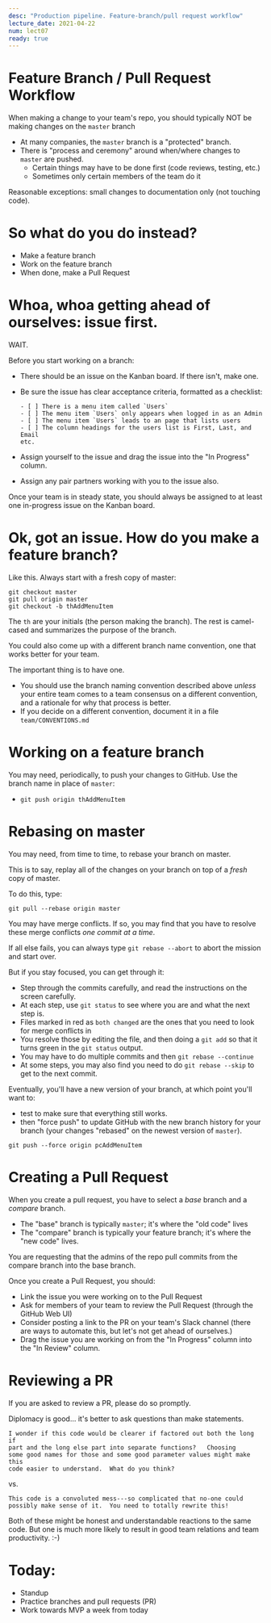 ```yaml
---
desc: "Production pipeline. Feature-branch/pull request workflow"
lecture_date: 2021-04-22
num: lect07
ready: true
---
```



# Feature Branch / Pull Request Workflow

When making a change to your team's repo, you should typically NOT be making changes on the `master` branch

* At many companies, the `master` branch is a "protected" branch.
* There is "process and ceremony" around when/where changes to `master` are pushed.
  * Certain things may have to be done first (code reviews, testing, etc.)
  * Sometimes only certain members of the team do it
 
Reasonable exceptions: small changes to documentation only (not touching code).

# So what do you do instead?

* Make a feature branch
* Work on the feature branch
* When done, make a Pull Request

# Whoa, whoa getting ahead of ourselves: issue first.

WAIT.

Before you start working on a branch:
* There should be an issue on the Kanban board.  If there isn't, make one.
* Be sure the issue has clear acceptance criteria, formatted as a checklist:

  ```
  - [ ] There is a menu item called `Users`
  - [ ] The menu item `Users` only appears when logged in as an Admin
  - [ ] The menu item `Users` leads to an page that lists users
  - [ ] The column headings for the users list is First, Last, and Email
  etc.
  ```
  
* Assign yourself to the issue and drag the issue into the "In Progress" column.
* Assign any pair partners working with you to the issue also.

Once your team is in steady state, you should always be assigned to at least one in-progress issue
on the Kanban board.

# Ok, got an issue.  How do you make a feature branch?

Like this.  Always start with a fresh copy of master:

```
git checkout master
git pull origin master
git checkout -b thAddMenuItem
```

The `th` are your initials (the person making the branch).   The rest is camel-cased and summarizes the purpose of the branch.

You could also come up with a different branch name convention, one that works better for your team.

The important thing is to have one.
* You should use the branch naming convention described above *unless* your entire team comes to a team consensus
  on a different convention, and a rationale for why that process is better.
* If you decide on a different convention, document it in a file `team/CONVENTIONS.md`

# Working on a feature branch

You may need, periodically, to push your changes to GitHub.  Use the branch name in place of `master`:

* `git push origin thAddMenuItem` 


# Rebasing on master

You may need, from time to time, to rebase your branch on master.

This is to say, replay all of the changes on your branch on top of a *fresh* copy of master.

To do this, type:

```
git pull --rebase origin master
```

You may have merge conflicts.  If so, you may find that you have to resolve these merge conflicts *one commit at a time*.

If all else fails, you can always type `git rebase --abort` to abort the mission and start over.

But if you stay focused, you can get through it:

* Step through the commits carefully, and read the instructions on the screen carefully.  
* At each step, use `git status` to see where you are and what the next step is.
* Files marked in red as `both changed` are the ones that you need to look for merge conflicts in
* You resolve those by editing the file, and then doing a `git add` so that it turns green in the `git status` output.
* You may have to do multiple commits and then `git rebase --continue`
* At some steps, you may also find you need to do `git rebase --skip` to get to the next commit.


Eventually, you'll have a new version of your branch, at which point you'll want to:

* test to make sure that everything still works.
* then "force push" to update GitHub with the new branch history for your branch (your changes "rebased" on the newest version of `master`).

```
git push --force origin pcAddMenuItem
```
# Creating a Pull Request

When you create a pull request, you have to select a *base* branch and a *compare* branch.

* The "base" branch is typically `master`; it's where the "old code" lives
* The "compare" branch is typically your feature branch; it's where the "new code" lives.

You are requesting that the admins of the repo pull commits from the compare branch into the base branch.

Once you create a Pull Request, you should:

* Link the issue you were working on to the Pull Request
* Ask for members of your team to review the Pull Request (through the GitHub Web UI)
* Consider posting a link to the PR on your team's Slack channel (there are ways to automate this, but let's not get ahead of ourselves.)
* Drag the issue you are working on from the "In Progress" column into the "In Review" column.

# Reviewing a PR

If you are asked to review a PR, please do so promptly.

Diplomacy is good... it's better to ask questions than make statements.

```
I wonder if this code would be clearer if factored out both the long if
part and the long else part into separate functions?   Choosing
some good names for those and some good parameter values might make this
code easier to understand.  What do you think?
```

vs.

```
This code is a convoluted mess---so complicated that no-one could
possibly make sense of it.  You need to totally rewrite this!
```

Both of these might be honest and understandable reactions to 
the same code.  But one is much more likely to result in good
team relations and team productivity. :-)

# Today:

* Standup
* Practice branches and pull requests (PR)
* Work towards MVP a week from today
